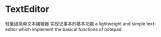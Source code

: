 # TextEditor

轻量级简单文本编辑器 实现记事本的基本功能
a lightweight and simple text-editor which implement the basical functions of notepad
